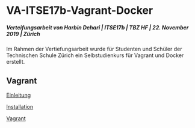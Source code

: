 # VA-ITSE17b-Vagrant-Docker
##### Verteifungsarbeit von Harbin Dehari | ITSE17b | TBZ HF | 22. November 2019 | Zürich
Im Rahmen der Vertiefungsarbeit wurde für Studenten und Schüler der Technischen Schule Zürich ein Selbstudienkurs für Vagrant und Docker erstellt.
## Vagrant
[Einleitung](https://github.com/harbinde/VA-ITSE17b-Vagrant-Docker/blob/master/Vagrant/Einleitung/00Einleitung.md)

[Installation](https://github.com/harbinde/VA-ITSE17b-Vagrant-Docker/blob/master/Vagrant/Einleitung/01Installationen.md)

[Vagrant](https://github.com/harbinde/VA-ITSE17b-Vagrant-Docker/blob/master/Vagrant/Einleitung/02Vagrant.md)
